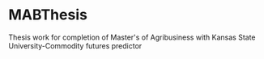 # MABThesis
Thesis work for completion of Master's of Agribusiness with Kansas State University-Commodity futures predictor
